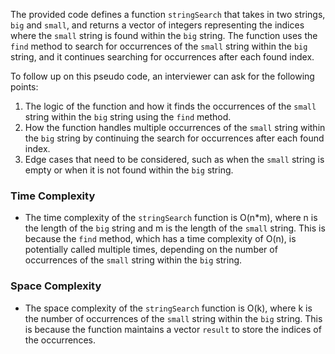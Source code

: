 The provided code defines a function `stringSearch` that takes in two strings, `big` and `small`, and returns a vector of integers representing the indices where the `small` string is found within the `big` string. The function uses the `find` method to search for occurrences of the `small` string within the `big` string, and it continues searching for occurrences after each found index.

To follow up on this pseudo code, an interviewer can ask for the following points:
1. The logic of the function and how it finds the occurrences of the `small` string within the `big` string using the `find` method.
2. How the function handles multiple occurrences of the `small` string within the `big` string by continuing the search for occurrences after each found index.
3. Edge cases that need to be considered, such as when the `small` string is empty or when it is not found within the `big` string.

### Time Complexity
- The time complexity of the `stringSearch` function is O(n*m), where n is the length of the `big` string and m is the length of the `small` string. This is because the `find` method, which has a time complexity of O(n), is potentially called multiple times, depending on the number of occurrences of the `small` string within the `big` string.

### Space Complexity
- The space complexity of the `stringSearch` function is O(k), where k is the number of occurrences of the `small` string within the `big` string. This is because the function maintains a vector `result` to store the indices of the occurrences.